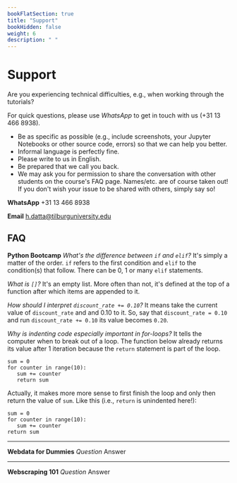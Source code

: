```yaml
---
bookFlatSection: true
title: "Support"
bookHidden: false
weight: 6
description: " "
---
```


# Support

Are you experiencing technical difficulties, e.g., when working through the tutorials?

For quick questions, please use *WhatsApp* to get in touch with us (+31 13 466 8938).

- Be as specific as possible (e.g., include screenshots, your Jupyter Notebooks or other source code, errors) so that we can help you better.
- Informal language is perfectly fine.
- Please write to us in English.
- Be prepared that we call you back.
- We may ask you for permission to share the conversation with other students on the course's FAQ page. Names/etc. are of course taken out! If you don't wish your issue to be shared with others, simply say so!

**WhatsApp**
+31 13 466 8938

**Email**
h.datta@tilburguniversity.edu


## FAQ

**Python Bootcamp**
*What's the difference between `if` and `elif`?*
It's simply a matter of the order. `if` refers to the first condition and `elif` to the condition(s) that follow. There can be 0, 1 or many `elif` statements.

*What is `[]`?*
It's an empty list. More often than not, it's defined at the top of a function after which items are appended to it.

*How should I interpret `discount_rate += 0.10`?*
It means take the current value of `discount_rate` and and 0.10 to it. So, say that `discount_rate = 0.10` and run `discount_rate += 0.10` its value becomes `0.20`.

*Why is indenting code especially important in for-loops?*
It tells the computer when to break out of a loop. The function below already returns its value after 1 iteration because the `return` statement is part of the loop.

```
sum = 0
for counter in range(10):
   sum += counter
   return sum
```

Actually, it makes more more sense to first finish the loop and only then return the value of `sum`. Like this (i.e., `return` is unindented here!):

```
sum = 0
for counter in range(10):
   sum += counter
return sum
```

---

**Webdata for Dummies**
*Question*
Answer

---

**Webscraping 101**
*Question*
Answer
